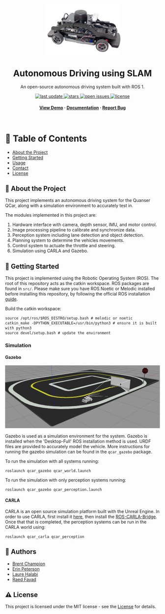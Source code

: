 <div align="center">

  <img src="doc/img/qcar.png" alt="logo" width="250" height="auto" />
  <h1>Autonomous Driving using SLAM</h1>
  
  <p>
    An open-source autonomous driving system built with ROS 1. 
  </p>
  
  
<!-- Badges -->
<p>
  <a href="">
    <img src="https://img.shields.io/github/last-commit/bchampp/autonomous-driving" alt="last update" />
  </a>
  <a href="https://github.com/bchampp/autonomous-driving/stargazers">
    <img src="https://img.shields.io/github/stars/bchampp/autonomous-driving" alt="stars" />
  </a>
  <a href="https://github.com/bchampp/autonomous-driving/issues/">
    <img src="https://img.shields.io/github/issues/bchampp/autonomous-driving" alt="open issues" />
  </a>
  <a href="https://github.com/bchampp/autonomous-driving/blob/master/LICENSE">
    <img src="https://img.shields.io/github/license/bchampp/autonomous-driving.svg" alt="license" />
  </a>
</p>
   
<h4>
    <!-- TODO: Insert YouTube Video -->
    <a href="">View Demo</a>
  <span> · </span>
    <a href="https://github.com/bchampp/autonomous-driving/doc/perception.md">Documentation</a>
  <span> · </span>
    <a href="https://github.com/bchampp/autonomous-driving/issues/">Report Bug</a>
  </h4>
</div>

<br />

<!-- Table of Contents -->

# :notebook_with_decorative_cover: Table of Contents

- [About the Project](#star2-about-the-project)
- [Getting Started](#toolbox-getting-started)
- [Usage](#eyes-usage)
- [Contact](#handshake-contact)
- [License](#warning-license)

<!-- About the Project -->

## :star2: About the Project

This project implements an autonomous driving system for the Quanser QCar, along with a simulation environment to accurately test in.

The modules implemented in this project are:

1. Hardware interface with camera, depth sensor, IMU, and motor control.
2. Image processing pipeline to calibrate and synchronize data.
3. Perception system including lane detection and object detection.
4. Planning system to determine the vehicles movements.
5. Control system to actuate the throttle and steering.
6. Simulation using CARLA and Gazebo.

<!-- Screenshots -->

## :toolbox: Getting Started

This project is implemented using the Robotic Operating System (ROS). The root of this repository acts as the catkin workspace. ROS packages are found in `src/`. Please make sure you have ROS Noetic or Melodic installed before installing this repository, by following the official ROS installation <a href="https://wiki.ros.org/ROS/Installation">guide</a>.

Build the catkin workspace:

```
source /opt/ros/$ROS_DISTRO/setup.bash # melodic or noetic
catkin_make -DPYTHON_EXECUTABLE=/usr/bin/python3 # ensure it is built with python3
source devel/setup.bash # update the environment
```

### Simulation

#### Gazebo

<div align="center"> 
  <img src="doc/img/gazebo.png" alt="screenshot" />
</div>

Gazebo is used as a simulation environment for the system. Gazebo is installed when the 'Desktop-Full' ROS installation method is used. URDF files are provided to accurately model the vehicle. More instructions for running the gazebo simulation can be found in the `qcar_gazebo` package.

To run the simulation with all systems running:

```
roslaunch qcar_gazebo qcar_world.launch
```

To run the simulation with only perception systems running:

```
roslaunch qcar_gazebo qcar_perception.launch
```

#### CARLA

CARLA is an open source simulation platform built with the Unreal Engine. In order to use CARLA, first install it <a href="https://carla.readthedocs.io/en/latest/start_quickstart/">here</a>, then install the <a href="https://carla.readthedocs.io/projects/ros-bridge/en/latest/ros_installation_ros1/">ROS-CARLA-Bridge</a>. Once that that is completed, the perception systems can be run in the CARLA world using:

```
roslaunch qcar_carla qcar_perception
```

<!-- Contact -->

## :handshake: Authors

- [Brent Champion](mailto:brent.champion@queensu.ca)
- [Erin Peterson](erin.peterson@queensu.ca)
- [Laure Halabi](laure.halabi@queensu.ca)
- [Raed Fayad](raed.fayad@queensu.ca)

<!-- License -->

## :warning: License

This project is licensed under the MIT license - see the [License](./LICENSE.md) for details.
